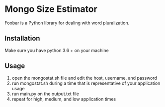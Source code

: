 # Mongo Size Estimator

Foobar is a Python library for dealing with word pluralization.

## Installation

Make sure you have python 3.6 + on your machine

## Usage

1. open the mongostat.sh file and edit the host, username, and password
2. run mongostat.sh during a time that is representative of your application usage
3. run main.py on the output.txt file
4. repeat for high, medium, and low application times
